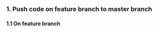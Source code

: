 
### 1. Push code on feature branch to master branch
#### 1.1 On feature branch
```git rebase master
```
